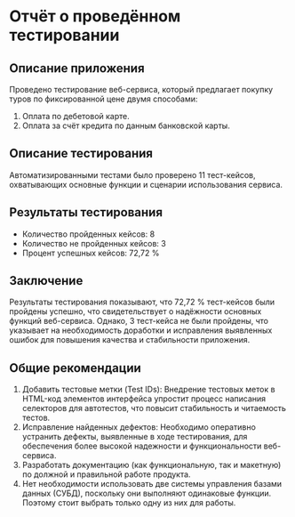 # Отчёт о проведённом тестировании
## Описание приложения
Проведено тестирование веб-сервиса, который предлагает покупку туров по фиксированной цене двумя способами:

1. Оплата по дебетовой карте.
2. Оплата за счёт кредита по данным банковской карты.
## Описание тестирования
Автоматизированными тестами было проверено 11 тест-кейсов, охватывающих основные функции и сценарии использования сервиса.

## Результаты тестирования
* Количество пройденных кейсов: 8
* Количество не пройденных кейсов: 3
* Процент успешных кейсов: 72,72 %
## Заключение
Результаты тестирования показывают, что 72,72 % тест-кейсов были пройдены успешно, что свидетельствует о надёжности основных функций веб-сервиса. Однако, 3 тест-кейса не были пройдены, что указывает на необходимость доработки и исправления выявленных ошибок для повышения качества и стабильности приложения.



## Общие рекомендации
1. Добавить тестовые метки (Test IDs): Внедрение тестовых меток в HTML-код элементов интерфейса упростит процесс написания селекторов для автотестов, что повысит стабильность и читаемость тестов.
2. Исправление найденных дефектов: Необходимо оперативно устранить дефекты, выявленные в ходе тестирования, для обеспечения более высокой надежности и функциональности веб-сервиса.
3. Разработать документацию (как функциональную, так и макетную) по должной и правильной работе продукта.
4. Нет необходимости использовать две системы управления базами данных (СУБД), поскольку они выполняют одинаковые
   функции. Поэтому стоит выбрать только одну из них для работы.
